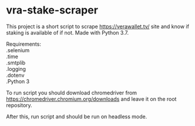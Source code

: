 # vra-stake-scraper

This project is a short script to scrape https://verawallet.tv/ site and know if staking is available of if not.
Made with Python 3.7.

Requirements:<br>
.selenium<br>
.time<br>
.smtplib<br>
.logging<br>
.dotenv<br>
.Python 3<br>


To run script you should download chromedriver from https://chromedriver.chromium.org/downloads and leave it on the root repository.<br>

After this, run script and should be run on headless mode.

